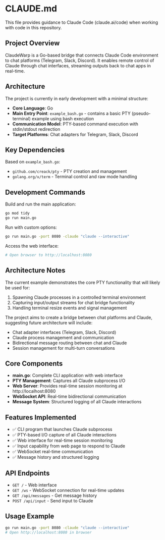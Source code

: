 # CLAUDE.md

This file provides guidance to Claude Code (claude.ai/code) when working with code in this repository.

## Project Overview

ClaudeWarp is a Go-based bridge that connects Claude Code environment to chat platforms (Telegram, Slack, Discord). It enables remote control of Claude through chat interfaces, streaming outputs back to chat apps in real-time.

## Architecture

The project is currently in early development with a minimal structure:

- **Core Language**: Go
- **Main Entry Point**: `example_bash.go` - contains a basic PTY (pseudo-terminal) example using bash execution
- **Communication Model**: PTY-based command execution with stdin/stdout redirection
- **Target Platforms**: Chat adapters for Telegram, Slack, Discord

## Key Dependencies

Based on `example_bash.go`:
- `github.com/creack/pty` - PTY creation and management
- `golang.org/x/term` - Terminal control and raw mode handling

## Development Commands

Build and run the main application:
```bash
go mod tidy
go run main.go
```

Run with custom options:
```bash
go run main.go -port 8080 -claude "claude --interactive"
```

Access the web interface:
```bash
# Open browser to http://localhost:8080
```

## Architecture Notes

The current example demonstrates the core PTY functionality that will likely be used for:
1. Spawning Claude processes in a controlled terminal environment
2. Capturing input/output streams for chat bridge functionality
3. Handling terminal resize events and signal management

The project aims to create a bridge between chat platforms and Claude, suggesting future architecture will include:
- Chat adapter interfaces (Telegram, Slack, Discord)
- Claude process management and communication
- Bidirectional message routing between chat and Claude
- Session management for multi-turn conversations

## Core Components

- **main.go**: Complete CLI application with web interface
- **PTY Management**: Captures all Claude subprocess I/O
- **Web Server**: Provides real-time session monitoring at http://localhost:8080
- **WebSocket API**: Real-time bidirectional communication
- **Message System**: Structured logging of all Claude interactions

## Features Implemented

- ✅ CLI program that launches Claude subprocess
- ✅ PTY-based I/O capture of all Claude interactions
- ✅ Web interface for real-time session monitoring
- ✅ Input capability from web page to respond to Claude
- ✅ WebSocket real-time communication
- ✅ Message history and structured logging

## API Endpoints

- `GET /` - Web interface
- `GET /ws` - WebSocket connection for real-time updates
- `GET /api/messages` - Get message history
- `POST /api/input` - Send input to Claude

## Usage Example

```bash
go run main.go -port 8080 -claude "claude --interactive"
# Open http://localhost:8080 in browser
```